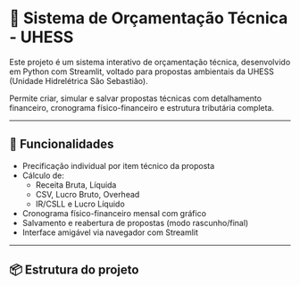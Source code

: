 # 🧮 Sistema de Orçamentação Técnica - UHESS

Este projeto é um sistema interativo de orçamentação técnica, desenvolvido em Python com Streamlit, voltado para propostas ambientais da UHESS (Unidade Hidrelétrica São Sebastião).

Permite criar, simular e salvar propostas técnicas com detalhamento financeiro, cronograma físico-financeiro e estrutura tributária completa.

---

## 🚀 Funcionalidades

- Precificação individual por item técnico da proposta
- Cálculo de:
  - Receita Bruta, Líquida
  - CSV, Lucro Bruto, Overhead
  - IR/CSLL e Lucro Líquido
- Cronograma físico-financeiro mensal com gráfico
- Salvamento e reabertura de propostas (modo rascunho/final)
- Interface amigável via navegador com Streamlit

---

## 📦 Estrutura do projeto

